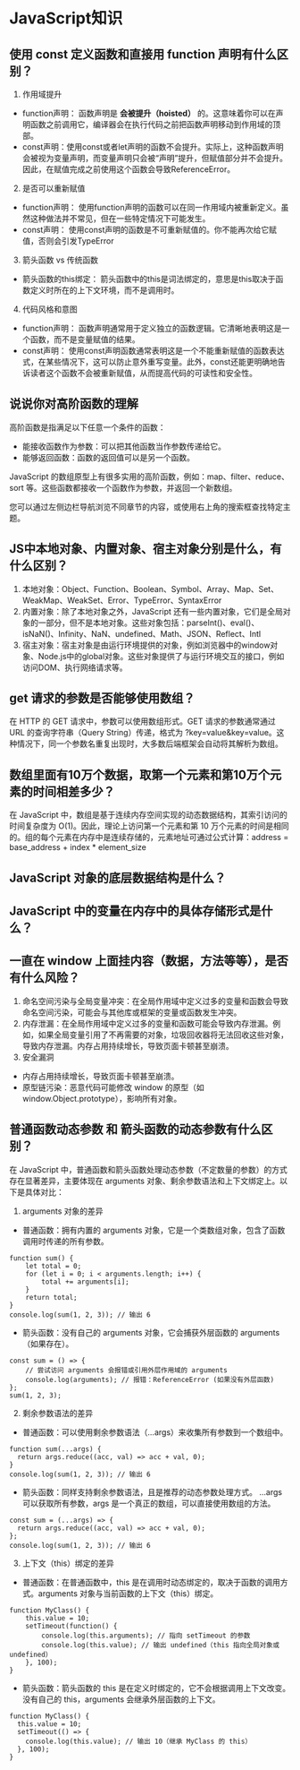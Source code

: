 # JavaScript知识


## 使用 const 定义函数和直接用 function 声明有什么区别？

1. 作用域提升
- function声明： 函数声明是 **会被提升（hoisted）** 的。这意味着你可以在声明函数之前调用它，编译器会在执行代码之前把函数声明移动到作用域的顶部。
- const声明：使用const或者let声明的函数不会提升。实际上，这种函数声明会被视为变量声明，而变量声明只会被“声明”提升，但赋值部分并不会提升。因此，在赋值完成之前使用这个函数会导致ReferenceError。
2. 是否可以重新赋值
- function声明： 使用function声明的函数可以在同一作用域内被重新定义。虽然这种做法并不常见，但在一些特定情况下可能发生。
- const声明： 使用const声明的函数是不可重新赋值的。你不能再次给它赋值，否则会引发TypeError
3. 箭头函数 vs 传统函数
- 箭头函数的this绑定： 箭头函数中的this是词法绑定的，意思是this取决于函数定义时所在的上下文环境，而不是调用时。
4. 代码风格和意图
- function声明： 函数声明通常用于定义独立的函数逻辑。它清晰地表明这是一个函数，而不是变量赋值的结果。
- const声明： 使用const声明函数通常表明这是一个不能重新赋值的函数表达式，在某些情况下，这可以防止意外重写变量。此外，const还能更明确地告诉读者这个函数不会被重新赋值，从而提高代码的可读性和安全性。

## 说说你对高阶函数的理解

高阶函数是指满足以下任意一个条件的函数：
- 能接收函数作为参数：可以把其他函数当作参数传递给它。
- 能够返回函数：函数的返回值可以是另一个函数。

JavaScript 的数组原型上有很多实用的高阶函数，例如：map、filter、reduce、sort 等。这些函数都接收一个函数作为参数，并返回一个新数组。

您可以通过左侧边栏导航浏览不同章节的内容，或使用右上角的搜索框查找特定主题。

## JS中本地对象、内置对象、宿主对象分别是什么，有什么区别？
1. 本地对象：Object、Function、Boolean、Symbol、Array、Map、Set、WeakMap、WeakSet、Error、TypeError、SyntaxError
2. 内置对象：除了本地对象之外，JavaScript 还有一些内置对象，它们是全局对象的一部分，但不是本地对象。这些对象包括：parseInt()、eval()、isNaN()、Infinity、NaN、undefined、Math、JSON、Reflect、Intl
3. 宿主对象：宿主对象是由运行环境提供的对象，例如浏览器中的window对象、Node.js中的global对象。这些对象提供了与运行环境交互的接口，例如访问DOM、执行网络请求等。

## get 请求的参数是否能够使用数组？

在 HTTP 的 GET 请求中，参数可以使用数组形式。GET 请求的参数通常通过 URL 的查询字符串（Query String）传递，格式为 ?key=value&key=value。这种情况下，同一个参数名重复出现时，大多数后端框架会自动将其解析为数组。

## 数组里面有10万个数据，取第一个元素和第10万个元素的时间相差多少？

在 JavaScript 中，数组是基于连续内存空间实现的动态数据结构，其索引访问的时间复杂度为 O(1)。因此，理论上访问第一个元素和第 10 万个元素的时间是相同的。组的每个元素在内存中是连续存储的，元素地址可通过公式计算：address = base_address + index * element_size

## JavaScript 对象的底层数据结构是什么？

## JavaScript 中的变量在内存中的具体存储形式是什么？

## 一直在 window 上面挂内容（数据，方法等等），是否有什么风险？
1. 命名空间污染与全局变量冲突：在全局作用域中定义过多的变量和函数会导致命名空间污染，可能会与其他库或框架的变量或函数发生冲突。
2. 内存泄漏：在全局作用域中定义过多的变量和函数可能会导致内存泄漏。例如，如果全局变量引用了不再需要的对象，垃圾回收器将无法回收这些对象，导致内存泄漏。内存占用持续增长，导致页面卡顿甚至崩溃。
3. 安全漏洞
- 内存占用持续增长，导致页面卡顿甚至崩溃。
- 原型链污染：恶意代码可能修改 window 的原型（如window.Object.prototype），影响所有对象。

## 普通函数动态参数 和 箭头函数的动态参数有什么区别？
在 JavaScript 中，普通函数和箭头函数处理动态参数（不定数量的参数）的方式存在显著差异，主要体现在 arguments 对象、剩余参数语法和上下文绑定上。以下是具体对比：
1. arguments 对象的差异
- 普通函数：拥有内置的 arguments 对象，它是一个类数组对象，包含了函数调用时传递的所有参数。
```
function sum() {
    let total = 0;
    for (let i = 0; i < arguments.length; i++) {
        total += arguments[i];
    }
    return total;
}
console.log(sum(1, 2, 3)); // 输出 6
```
- 箭头函数：没有自己的 arguments 对象，它会捕获外层函数的 arguments（如果存在）。
```
const sum = () => {
    // 尝试访问 arguments 会报错或引用外层作用域的 arguments
    console.log(arguments); // 报错：ReferenceError (如果没有外层函数)
};
sum(1, 2, 3);
```
2. 剩余参数语法的差异
- 普通函数：可以使用剩余参数语法（...args）来收集所有参数到一个数组中。
```
function sum(...args) {
  return args.reduce((acc, val) => acc + val, 0);
}
console.log(sum(1, 2, 3)); // 输出 6
```
- 箭头函数：同样支持剩余参数语法，且是推荐的动态参数处理方式。 ...args 可以获取所有参数，args 是一个真正的数组，可以直接使用数组的方法。
```
const sum = (...args) => {
  return args.reduce((acc, val) => acc + val, 0);
};
console.log(sum(1, 2, 3)); // 输出 6
```
3. 上下文（this）绑定的差异
- 普通函数：在普通函数中，this 是在调用时动态绑定的，取决于函数的调用方式。arguments 对象与当前函数的上下文（this）绑定。
```
function MyClass() {
    this.value = 10;
    setTimeout(function() {
        console.log(this.arguments); // 指向 setTimeout 的参数
        console.log(this.value); // 输出 undefined（this 指向全局对象或 undefined）
    }, 100);
}
```
- 箭头函数：箭头函数的 this 是在定义时绑定的，它不会根据调用上下文改变。没有自己的 this，arguments 会继承外层函数的上下文。
```
function MyClass() {
  this.value = 10;
  setTimeout(() => {
    console.log(this.value); // 输出 10（继承 MyClass 的 this）
  }, 100);
}
```
